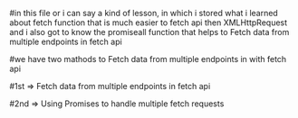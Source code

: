 #in this file or i can say a kind of lesson, in which i stored what i learned about fetch function that is much easier to fetch api then XMLHttpRequest and i also got to know  the promiseall function that helps to Fetch data from multiple endpoints in fetch api 

#we have two mathods to Fetch data from multiple endpoints in with fetch api 

#1st => Fetch data from multiple endpoints in fetch api 

#2nd => Using Promises to handle multiple fetch requests
